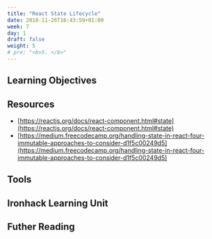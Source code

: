 ```yaml
---
title: "React State Lifecycle"
date: 2018-11-26T16:43:59+01:00
week: 7
day: 1
draft: false
weight: 5
# pre: "<b>5. </b>"
---
```


## Learning Objectives

## Resources

- [https://reactjs.org/docs/react-component.html#state](https://reactjs.org/docs/react-component.html#state)
- [https://medium.freecodecamp.org/handling-state-in-react-four-immutable-approaches-to-consider-d1f5c00249d5](https://medium.freecodecamp.org/handling-state-in-react-four-immutable-approaches-to-consider-d1f5c00249d5)

## Tools

## Ironhack Learning Unit

## Futher Reading

